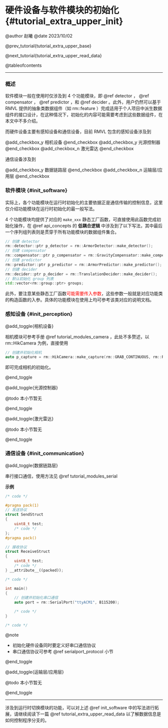 硬件设备与软件模块的初始化{#tutorial_extra_upper_init}
============

@author 赵曦
@date 2023/10/02

@prev_tutorial{tutorial_extra_upper_base}

@next_tutorial{tutorial_extra_upper_read_data}

@tableofcontents

------

### 概述

软件模块一般在使用时仅涉及到 4 个功能模块，即 @ref detector ， @ref compensator ， @ref predictor ，和 @ref decider 。此外，用户仍然可以基于 RMVL 提供的抽象类数据组件（如 rm::feature ）完成适用于个人项目中派生数据组件的接口设计，在这种情况下，初始化的内容可能需要考虑到这些数据组件，在本文中不多介绍。

而硬件设备主要有感知设备和通信设备，目前 RMVL 包含的感知设备涉及到

@add_checkbox_y
相机设备
@end_checkbox
@add_checkbox_y
光源控制器
@end_checkbox
@add_checkbox_n
激光雷达
@end_checkbox

通信设备涉及到

@add_checkbox_y
数据链路层
@end_checkbox
@add_checkbox_n
运输层/应用层
@end_checkbox

### 软件模块 {#init_software}

实际上，各个功能模块在运行时初始化的主要依据正是通信传输的控制信息，这里仅介绍功能模块在运行时初始化的最一般写法。

4 个功能模块均提供了对应的 `make_xxx` 静态工厂函数，可直接使用此函数完成初始化操作，在 @ref api_concepts 的 **低耦合逻辑** 中涉及到了以下写法，其中最后一个序列组列表则是贯穿于所有功能模块的数据组件集合。

```cpp
// 创建 detector
rm::detector::ptr p_detector = rm::ArmorDetector::make_detector();
// 创建 compensator
rm::compensator::ptr p_compensator = rm::GravityCompensator::make_compensator();
// 创建 predictor
rm::predictor::ptr p_predictor = rm::ArmorPredictor::make_predictor();
// 创建 decider
rm::decider::ptr p_decider = rm::TranslationDecider::make_decider();
// 默认初始化 group 列表
std::vector<rm::group::ptr> groups;
```

此外，要注意某些静态工厂函数<span style="color: red">可能需要传入参数</span>，这些参数一般就是对应功能类的构造函数的入参。具体的功能模块在使用上均可参考该类对应的说明文档。

### 感知设备 {#init_perception}

@add_toggle{相机设备}

相机模块可参考手册 @ref tutorial_modules_camera ，此处不多赘述，以 rm::HikCamera 为例，直接使用

```cpp
// 创建并初始化相机
auto p_capture = rm::HikCamera::make_capture(rm::GRAB_CONTINUOUS, rm::RETRIEVE_CV);
```

即可完成相机的初始化。

@end_toggle

@add_toggle{光源控制器}

@todo
本小节暂无

@end_toggle

@add_toggle{激光雷达}

@todo
本小节暂无

@end_toggle

### 通信设备 {#init_communication}

@add_toggle{数据链路层}

串行接口通信，使用方法见 @ref tutorial_modules_serial

**示例**

```cpp
/* code */

#pragma pack(1)
// 发送协议
struct SendStruct
{
    uint8_t test;
    /* code */
};
#pragma pack()

// 接收协议
struct ReceiveStruct
{
    uint8_t test;
    /* code */
} __attribute__((packed));

/* code */

int main()
{
    // 创建并初始化串口通信
    auto port = rm::SerialPort("ttyACM1", B115200);

    /* code */
}

/* code */
```

@note
- 初始化硬件设备同时要定义好串口通信协议
- 串口通信协议可参考 @ref serialport_protocol 小节

@end_toggle

@add_toggle{运输层/应用层}

@todo
本小节暂无

@end_toggle

------

涉及到运行时切换模块的功能，可以对上述 @ref init_software 中的写法进行拓展，请继续阅读下一篇 @ref tutorial_extra_upper_read_data 以了解数据信息是如何控制程序分支的。
